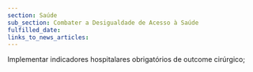 ```yaml
---
section: Saúde
sub_section: Combater a Desigualdade de Acesso à Saúde
fulfilled_date:
links_to_news_articles:
---
```


Implementar indicadores hospitalares obrigatórios de outcome cirúrgico;